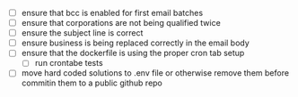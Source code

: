 - [ ] ensure that bcc is enabled for first email batches
- [ ] ensure that corporations are not being qualified twice
- [ ] ensure the subject line is correct
- [ ] ensure business is being replaced correctly in the email body
- [ ] ensure that the dockerfile is using the proper cron tab setup
  - [ ] run crontabe tests
- [ ] move hard coded solutions to .env file or otherwise remove them before commitin them to a public github repo
